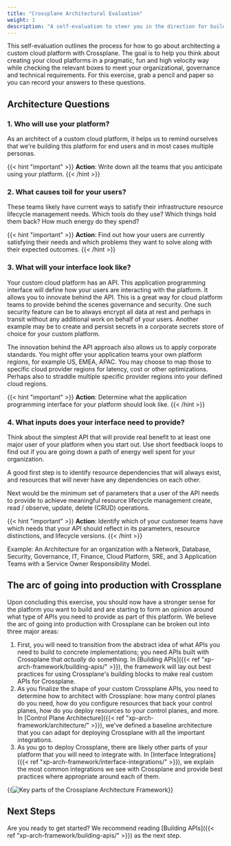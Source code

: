 ```yaml
---
title: "Crossplane Architectural Evaluation"
weight: 1
description: "A self-evaluation to steer you in the direction for build with Crossplane"
---
```


This self-evaluation outlines the process for how to go about architecting a custom cloud platform with Crossplane. The goal is to help you think about creating your cloud platforms in a pragmatic, fun and high velocity way while checking the relevant boxes to meet your organizational, governance and technical requirements. For this exercise, grab a pencil and paper so you can record your answers to these questions.

## Architecture Questions

### 1. Who will use your platform?

As an architect of a custom cloud platform, it helps us to remind ourselves that we're building this platform for end users and in most cases multiple personas.

{{< hint "important" >}}
**Action**: Write down all the teams that you anticipate using your platform.
{{< /hint >}}

### 2. What causes toil for your users?

These teams likely have current ways to satisfy their infrastructure resource lifecycle management needs. Which tools do they use? Which things hold them back? How much energy do they spend?

{{< hint "important" >}}
**Action**: Find out how your users are currently satisfying their needs and which problems they want to solve along with their expected outcomes.
{{< /hint >}}

### 3. What will your interface look like?

Your custom cloud platform has an API. This application programming interface will define how your users are interacting with the platform. It allows you to innovate behind the API. This is a great way for cloud platform teams to provide behind the scenes governance and security. One such security feature can be to always encrypt all data at rest and perhaps in transit without any additional work on behalf of your users. Another example may be to create and persist secrets in a corporate secrets store of choice for your custom platform.

The innovation behind the API approach also allows us to apply corporate standards. You might offer your application teams your own platform regions, for example US, EMEA, APAC. You may choose to map those to specific cloud provider regions for latency, cost or other optimizations. Perhaps also to straddle multiple specific provider regions into your defined cloud regions.

{{< hint "important" >}}
**Action**: Determine what the application programming interface for your platform should look like.
{{< /hint >}}

### 4. What inputs does your interface need to provide?

Think about the simplest API that will provide real benefit to at least one major user of your platform when you start out. Use short feedback loops to find out if you are going down a path of energy well spent for your organization.

A good first step is to identify resource dependencies that will always exist, and resources that will never have any dependencies on each other. 

Next would be the minimum set of parameters that a user of the API needs to provide to achieve meaningful resource lifecycle management create, read / observe, update, delete (CRUD) operations.

{{< hint "important" >}}
**Action**: Identify which of your customer teams have which needs that your API should reflect in its parameters, resource distinctions, and lifecycle versions.
{{< /hint >}}

Example: An Architecture for an organization with a Network, Database, Security, Governance, IT, Finance, Cloud Platform, SRE, and 3 Application Teams with a Service Owner Responsibility Model.

## The arc of going into production with Crossplane

Upon concluding this exercise, you should now have a stronger sense for the platform you want to build and are starting to form an opinion around what type of APIs you need to provide as part of this platform. We believe the arc of going into production with Crossplane can be broken out into three major areas:

1. First, you will need to transition from the abstract idea of what APIs you need to build to concrete implementations; you need APIs built with Crossplane that _actually_ do something. In [Building APIs]({{< ref "xp-arch-framework/building-apis/" >}}), the framework will lay out best practices for using Crossplane's building blocks to make real custom APIs for Crossplane.
2. As you finalize the shape of your custom Crossplane APIs, you need to determine how to architect with Crossplane: how many control planes do you need, how do you configure resources that back your control planes, how do you deploy resources to your control planes, and more. In [Control Plane Architecture]({{< ref "xp-arch-framework/architecture/" >}}), we've defined a baseline architecture that you can adapt for deploying Crossplane with all the important integrations.
3. As you go to deploy Crossplane, there are likely other parts of your platform that you will need to integrate with. In [Interface Integrations]({{< ref "xp-arch-framework/interface-integrations/" >}}), we explain the most common integrations we see with Crossplane and provide best practices where appropriate around each of them.

{{<img src="xp-arch-framework/images/framework-parts.png" alt="Key parts of the Crossplane Architecture Framework" size="small" quality="100">}}

## Next Steps

Are you ready to get started? We recommend reading [Building APIs]({{< ref "xp-arch-framework/building-apis/" >}}) as the next step.
